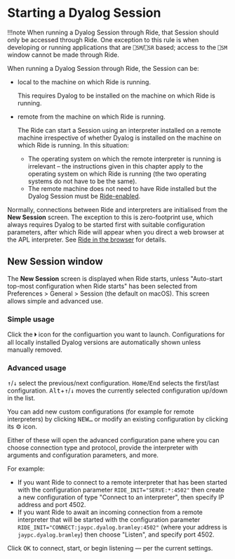 # Starting a Dyalog Session

!!!note
    When running a Dyalog Session through Ride, that Session should only be accessed through Ride. One exception to this rule is when developing or running applications that are `⎕SM`/`⎕SR` based; access to the `⎕SM` window cannot be made through Ride.

When running a Dyalog Session through Ride, the Session can be:

- local to the machine on which Ride is running. 
    
    This requires Dyalog to be installed on the machine on which Ride is running.

- remote from the machine on which Ride is running.

    The Ride can start a Session using an interpreter installed on a remote machine irrespective of whether Dyalog is installed on the machine on which Ride is running. In this situation:

    - The operating system on which the remote interpreter is running is irrelevant – the instructions given in this chapter apply to the operating system on which Ride is running (the two operating systems do not have to be the same).
    - The remote machine does not need to have Ride installed but the Dyalog Session must be [Ride-enabled](ridespecific_language_features.md/#ride_init).

Normally, connections between Ride and interpreters are initialised from the **New Session** screen. The exception to this is zero-footprint use, which always requires Dyalog to be started first with suitable configuration parameters, after which Ride will appear when you direct a web browser at the APL interpreter. See [Ride in the browser](ride_in_the_browser.md) for details.


## New Session window

The **New Session** screen is displayed when Ride starts, unless "Auto-start top-most configuration when Ride starts" has been selected from Preferences > General > Session (the default on macOS). This screen allows simple and advanced use.

### Simple usage

Click the 🞂 icon for the configuartion you want to launch. Configurations for all locally installed Dyalog versions are automatically shown unless manually removed. 

### Advanced usage

<kbd>↑</kbd>/<kbd>↓</kbd> select the previous/next configuration. <kbd>Home</kbd>/<kbd>End</kbd> selects the first/last configuration. <kbd>Alt</kbd>+<kbd>↑</kbd>/<kbd>↓</kbd> moves the currently selected configuration up/down in the list. 

You can add new custom configurations (for example for remote interpreters) by clicking <kbd>NEW…</kbd> or modify an existing configuration by clicking its ⚙ icon.

Either of these will open the advanced configuration pane where you can choose connection type and protocol, provide the interpreter with arguments and configuration parameters, and more.

For example:

* If you want Ride to connect to a remote interpreter that has been started with the configuration parameter `RIDE_INIT="SERVE:*:4502"` then create a new configuration of type "Connect to an interpreter", then specify IP address and port 4502.
* If you want Ride to await an incoming connection from a remote interpreter that will be started with the configuration parameter `RIDE_INIT="CONNECT:jaypc.dyalog.bramley:4502"` (where your address is `jaypc.dyalog.bramley`) then choose "Listen", and specify port 4502.

Click <kbd>OK</kbd> to connect, start, or begin listening — per the current settings.

